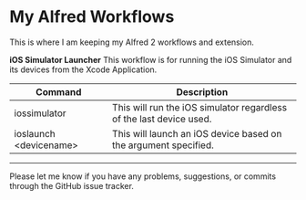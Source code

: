 My Alfred Workflows
===================

This is where I am keeping my Alfred 2 workflows and extension.

**iOS Simulator Launcher**
This workflow is for running the iOS Simulator and its devices from the Xcode Application.

| Command | Description |
|---|---|
|iossimulator|This will run the iOS simulator regardless of the last device used.|
|ioslaunch \<devicename\>|This will launch an iOS device based on the argument specified.|

****

Please let me know if you have any problems, suggestions, or commits through the GitHub issue tracker.